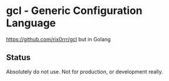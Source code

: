# gcl - Generic Configuration Language

https://github.com/rix0rrr/gcl but in Golang

## Status

Absolutely do not use. Not for production, or development really.